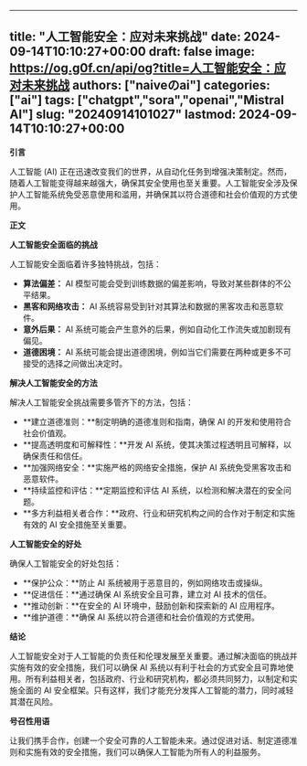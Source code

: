 
---
title: "人工智能安全：应对未来挑战"
date: 2024-09-14T10:10:27+00:00
draft: false
image: https://og.g0f.cn/api/og?title=人工智能安全：应对未来挑战
authors: ["naiveのai"]
categories: ["ai"]
tags: ["chatgpt","sora","openai","Mistral AI"]
slug: "20240914101027"
lastmod: 2024-09-14T10:10:27+00:00
---
**引言**

人工智能 (AI) 正在迅速改变我们的世界，从自动化任务到增强决策制定。然而，随着人工智能变得越来越强大，确保其安全使用也至关重要。人工智能安全涉及保护人工智能系统免受恶意使用和滥用，并确保其以符合道德和社会价值观的方式使用。

**正文**

**人工智能安全面临的挑战**

人工智能安全面临着许多独特挑战，包括：

* **算法偏差：** AI 模型可能会受到训练数据的偏差影响，导致对某些群体的不公平结果。
* **黑客和网络攻击：** AI 系统容易受到针对其算法和数据的黑客攻击和恶意软件。
* **意外后果：** AI 系统可能会产生意外的后果，例如自动化工作流失或加剧现有偏见。
* **道德困境：** AI 系统可能会提出道德困境，例如当它们需要在两种或更多不可接受的选择之间做出决定时。

**解决人工智能安全的方法**

解决人工智能安全挑战需要多管齐下的方法，包括：

* **建立道德准则：**制定明确的道德准则和指南，确保 AI 的开发和使用符合社会价值观。
* **提高透明度和可解释性：**开发 AI 系统，使其决策过程透明且可解释，以确保责任和信任。
* **加强网络安全：**实施严格的网络安全措施，保护 AI 系统免受黑客攻击和恶意软件。
* **持续监控和评估：**定期监控和评估 AI 系统，以检测和解决潜在的安全问题。
* **多方利益相关者合作：**政府、行业和研究机构之间的合作对于制定和实施有效的 AI 安全措施至关重要。

**人工智能安全的好处**

确保人工智能安全的好处包括：

* **保护公众：**防止 AI 系统被用于恶意目的，例如网络攻击或操纵。
* **促进信任：**通过确保 AI 系统安全且可靠，建立对 AI 技术的信任。
* **推动创新：**在安全的 AI 环境中，鼓励创新和探索新的 AI 应用程序。
* **维护道德：**确保 AI 系统以符合道德和社会价值观的方式使用。

**结论**

人工智能安全对于人工智能的负责任和伦理发展至关重要。通过解决面临的挑战并实施有效的安全措施，我们可以确保 AI 系统以有利于社会的方式安全且可靠地使用。所有利益相关者，包括政府、行业和研究机构，都必须共同努力，以制定和实施全面的 AI 安全框架。只有这样，我们才能充分发挥人工智能的潜力，同时减轻其潜在风险。

**号召性用语**

让我们携手合作，创建一个安全可靠的人工智能未来。通过促进对话、制定道德准则和实施有效的安全措施，我们可以确保人工智能为所有人的利益服务。